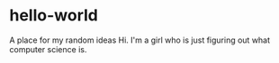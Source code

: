 # hello-world
A place for my random ideas
Hi.
I'm a girl who is just figuring out what computer science is. 

